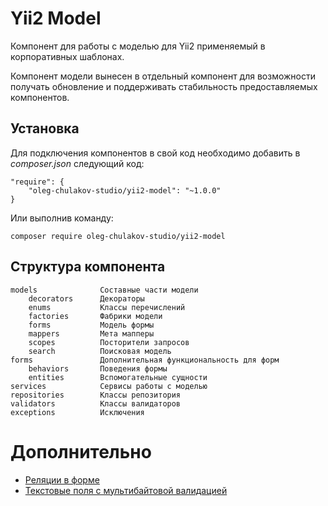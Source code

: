 # Yii2 Model

Компонент для работы с моделью для Yii2 применяемый в корпоративных шаблонах.

Компонент модели вынесен в отдельный компонент для возможности получать обновление
и поддерживать стабильность предоставляемых компонентов.

## Установка

Для подключения компонентов в свой код необходимо добавить в _composer.json_ следующий код:
```
"require": {
    "oleg-chulakov-studio/yii2-model": "~1.0.0"
}
```

Или выполнив команду:
```
composer require oleg-chulakov-studio/yii2-model
```

## Структура компонента

```
models              Составные части модели
    decorators      Декораторы
    enums           Классы перечислений
    factories       Фабрики модели
    forms           Модель формы
    mappers         Мета мапперы
    scopes          Посторители запросов
    search          Поисковая модель
forms               Дополнительная функциональность для форм
    behaviors       Поведения формы
    entities        Вспомогательные сущности
services            Сервисы работы с моделью
repositories        Классы репозитория
validators          Классы валидаторов
exceptions          Исключения
```

# Дополнительно

- [Реляции в форме](docs/form-relation.md)
- [Текстовые поля с мультибайтовой валидацией](docs/multibyte-fields.md)
